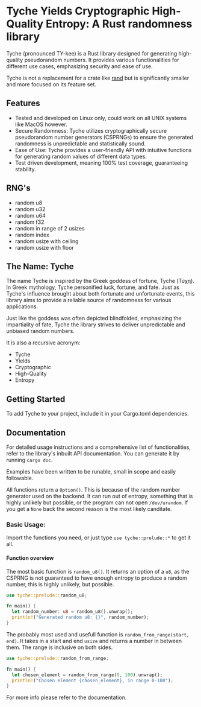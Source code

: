 # Tyche Yields Cryptographic High-Quality Entropy: A Rust randomness library

Tyche (pronounced TY-kee) is a Rust library designed for generating high-quality pseudorandom numbers. It provides various functionalities for different use cases, emphasizing security and ease of use.

Tyche is not a replacement for a crate like [rand](https://crates.io/crates/rand) but is significantly smaller and more focused on its feature set.

## Features

- Tested and developed on Linux only, could work on all UNIX systems like MacOS however.
- Secure Randomness: Tyche utilizes cryptographically secure pseudorandom number generators (CSPRNGs) to ensure the generated randomness is unpredictable and statistically sound.
- Ease of Use: Tyche provides a user-friendly API with intuitive functions for generating random values of different data types.
- Test driven development, meaning 100% test coverage, guaranteeing stability.

## RNG's

- random u8
- random u32
- random u64
- random f32
- random in range of 2 usizes
- random index
- random usize with ceiling
- random usize with floor

## The Name: Tyche

The name Tyche is inspired by the Greek goddess of fortune, Tyche (Τύχη). In Greek mythology, Tyche personified luck, fortune, and fate. Just as Tyche's influence brought about both fortunate and unfortunate events, this library aims to provide a reliable source of randomness for various applications.

Just like the goddess was often depicted blindfolded, emphasizing the impartiality of fate, Tyche the library strives to deliver unpredictable and unbiased random numbers.

It is also a recursive acronym:

- Tyche
- Yields
- Cryptographic
- High-Quality
- Entropy

## Getting Started

To add Tyche to your project, include it in your Cargo.toml dependencies.

## Documentation

For detailed usage instructions and a comprehensive list of functionalities, refer to the library's inbuilt API documentation. You can generate it by running ```cargo doc```.

Examples have been written to be runable, small in scope and easily followable.

All functions return a `Option()`. This is because of the random number generator used on the backend. It can run out of entropy, something that is highly unlikely but possible, or the program can not open `/dev/urandom`. If you get a `None` back the second reason is the most likely canditate.

### Basic Usage:

Import the functions you need, or just type `use tyche::prelude::*` to get it all.

#### Function overview

The most basic function is `random_u8()`. It returns an option of a `u8`, as the CSPRNG is not guaranteed to have enough entropy to produce a random number, this is highly unlikely, but possible.

```rust
use tyche::prelude::random_u8;

fn main() {
  let random_number: u8 = random_u8().unwrap();
  println!("Generated random u8: {}", random_number);
}
```

The probably most used and usefull function is `random_from_range(start, end)`. It takes in a start and end `usize` and returns a number in between them. The range is inclusive on both sides.

```rust
use tyche::prelude::random_from_range;

fn main() {
  let chosen_element = random_from_range(0, 100).unwrap();
  println!("Chosen element {chosen_element}, in range 0-100");
}
```

For more info please refer to the documentation.
